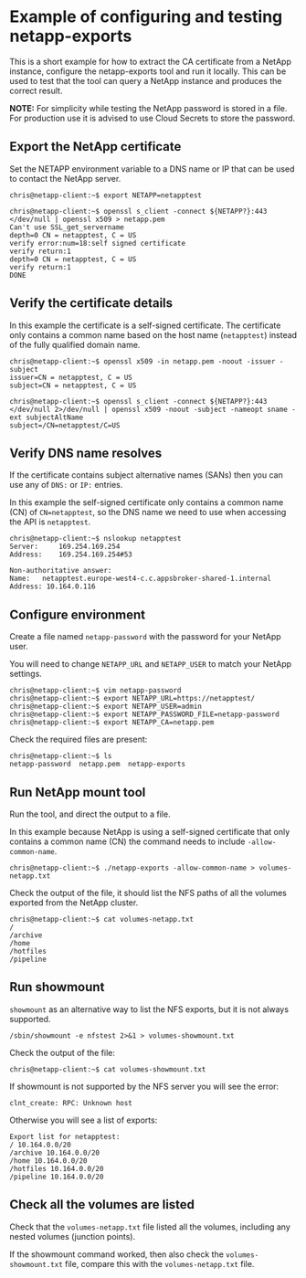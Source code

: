 # Example of configuring and testing netapp-exports

This is a short example for how to extract the CA certificate from a NetApp instance, configure the netapp-exports tool and run it locally. This can be used to test that the tool can query a NetApp instance and produces the correct result.

**NOTE:** For simplicity while testing the NetApp password is stored in a file. For production use it is advised to use Cloud Secrets to store the password.

## Export the NetApp certificate

Set the NETAPP environment variable to a DNS name or IP that can be used to
contact the NetApp server.

```
chris@netapp-client:~$ export NETAPP=netapptest

chris@netapp-client:~$ openssl s_client -connect ${NETAPP?}:443 </dev/null | openssl x509 > netapp.pem
Can't use SSL_get_servername
depth=0 CN = netapptest, C = US
verify error:num=18:self signed certificate
verify return:1
depth=0 CN = netapptest, C = US
verify return:1
DONE
```

## Verify the certificate details

In this example the certificate is a self-signed certificate. The certificate only contains a common name based on the host name (`netapptest`) instead of the fully qualified domain name.

```
chris@netapp-client:~$ openssl x509 -in netapp.pem -noout -issuer -subject
issuer=CN = netapptest, C = US
subject=CN = netapptest, C = US

chris@netapp-client:~$ openssl s_client -connect ${NETAPP?}:443 </dev/null 2>/dev/null | openssl x509 -noout -subject -nameopt sname -ext subjectAltName
subject=/CN=netapptest/C=US
```

## Verify DNS name resolves

If the certificate contains subject alternative names (SANs) then you can use
any of `DNS:` or `IP:` entries.

In this example the self-signed certificate only contains a common name (CN) of
`CN=netapptest`, so the DNS name we need to use when accessing the API is
`netapptest`.

```
chris@netapp-client:~$ nslookup netapptest
Server:		169.254.169.254
Address:	169.254.169.254#53

Non-authoritative answer:
Name:	netapptest.europe-west4-c.c.appsbroker-shared-1.internal
Address: 10.164.0.116
```

## Configure environment

Create a file named `netapp-password` with the password for your NetApp user.

You will need to change `NETAPP_URL` and `NETAPP_USER` to match your NetApp
settings.

```
chris@netapp-client:~$ vim netapp-password
chris@netapp-client:~$ export NETAPP_URL=https://netapptest/
chris@netapp-client:~$ export NETAPP_USER=admin
chris@netapp-client:~$ export NETAPP_PASSWORD_FILE=netapp-password
chris@netapp-client:~$ export NETAPP_CA=netapp.pem
```

Check the required files are present:

```
chris@netapp-client:~$ ls
netapp-password  netapp.pem  netapp-exports
```

## Run NetApp mount tool

Run the tool, and direct the output to a file.

In this example because NetApp is using a self-signed certificate that only
contains a common name (CN) the command needs to include `-allow-common-name`.

```
chris@netapp-client:~$ ./netapp-exports -allow-common-name > volumes-netapp.txt
```

Check the output of the file, it should list the NFS paths of all the volumes exported from the NetApp cluster.

```
chris@netapp-client:~$ cat volumes-netapp.txt
/
/archive
/home
/hotfiles
/pipeline
```

## Run showmount

`showmount` as an alternative way to list the NFS exports, but it is not always
supported.

```
/sbin/showmount -e nfstest 2>&1 > volumes-showmount.txt
```

Check the output of the file:

```
chris@netapp-client:~$ cat volumes-showmount.txt
```

If showmount is not supported by the NFS server you will see the error:

```
clnt_create: RPC: Unknown host
```

Otherwise you will see a list of exports:

```
Export list for netapptest:
/ 10.164.0.0/20
/archive 10.164.0.0/20
/home 10.164.0.0/20
/hotfiles 10.164.0.0/20
/pipeline 10.164.0.0/20
```

## Check all the volumes are listed

Check that the `volumes-netapp.txt` file listed all the volumes, including any
nested volumes (junction points).

If the showmount command worked, then also check the `volumes-showmount.txt`
file, compare this with the `volumes-netapp.txt` file.
